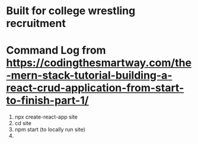 # Built for college wrestling recruitment

# Command Log from https://codingthesmartway.com/the-mern-stack-tutorial-building-a-react-crud-application-from-start-to-finish-part-1/
1. npx create-react-app site 
2. cd site
3. npm start (to locally run site)
4. 

